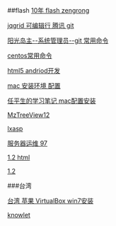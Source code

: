 ##flash
[10年 flash zengrong](http://zengrong.net/anetoolkit)

[jqgrid 可编辑行 腾讯 git](https://github.com/jiangyuan/blog/blob/master/note/docOfjqGrid/%E7%BC%96%E8%BE%91%E4%B9%8B%E4%B8%89%20%E8%A1%8C%E5%86%85%E7%BC%96%E8%BE%91.md)

[阳光岛主--系统管理员--git 常用命令](http://blog.csdn.net/ithomer/article/details/7529022)

[centos常用命令](http://blog.csdn.net/ithomer/article/details/19647645)

[html5 andriod开发](http://foocoder.com/blog/wo-zai-yong-de-macruan-jian.html/#/index)

[mac 安装环境 配置](http://code.tutsplus.com/tutorials/setting-up-a-mac-dev-machine-from-zero-to-hero-with-dotfiles--net-35449)

[任平生的学习笔记 mac配置安装](http://note.rpsh.net/)

[MzTreeView12](http://read.pudn.com/downloads151/sourcecode/java/659845/%E6%A0%91%E7%BB%93%E6%9E%84%E5%9B%BE/js/MzTreeView12.js__.htm)

[lxasp](http://www.lxasp.com)

[服务器运维 97](http://www.ha97.com/category/%E4%B8%AA%E4%BA%BA%E6%97%A5%E8%AE%B0)

[1.2 html](https://code.google.com/p/bishewang/source/browse/trunk/js%E7%BB%84%E4%BB%B6/%E6%A0%91%E6%8E%A7%E4%BB%B6/MzTreeView%20v1/MzTreeView12.js)

[1.2](https://code.google.com/p/keey-money-sensely-system/source/browse/trunk/allCode/NewHibernateMoney/WebRoot/js/jstree/js/?r=26)

###台湾

[台湾 苹果 VirtualBox win7安装](http://www.macuknow.com/node/813)

[knowlet](http://knowlet3389.blogspot.com/)




